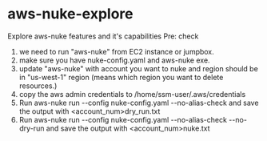 # aws-nuke-explore
Explore aws-nuke features and it's capabilities
Pre: check

1. we need to run "aws-nuke" from EC2 instance or jumpbox.
2. make sure you have nuke-config.yaml and aws-nuke exe.
3. update "aws-nuke" with account you want to nuke and region should be in "us-west-1" region (means which region you want to delete resources.)
4. copy the aws admin credentials to /home/ssm-user/.aws/credentials
5. Run aws-nuke run --config nuke-config.yaml --no-alias-check and save the output with <account_num>dry_run.txt
6. Run aws-nuke run --config nuke-config.yaml --no-alias-check --no-dry-run
   and save the output with <account_num>nuke.txt
